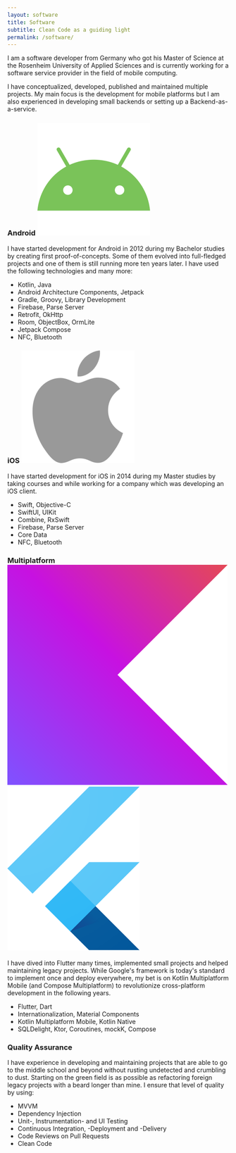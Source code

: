 ```yaml
---
layout: software
title: Software
subtitle: Clean Code as a guiding light
permalink: /software/
---
```


I am a software developer from Germany who got his Master of Science at the Rosenheim University of Applied Sciences and is currently working for a software service provider in the field of mobile computing.

I have conceptualized, developed, published and maintained multiple projects. My main focus is the development for mobile platforms but I am also experienced in developing small backends or setting up a Backend-as-a-service.

### Android <img src="/assets/images/android.png" class="icon"/> 

I have started development for Android in 2012 during my Bachelor studies by creating first proof-of-concepts. Some of them evolved into full-fledged projects and one of them is still running more ten years later. I have used the following technologies and many more:

- Kotlin, Java
- Android Architecture Components, Jetpack
- Gradle, Groovy, Library Development
- Firebase, Parse Server
- Retrofit, OkHttp
- Room, ObjectBox, OrmLite
- Jetpack Compose
- NFC, Bluetooth

### iOS <img src="/assets/images/ios.png" class="icon"/>

I have started development for iOS in 2014 during my Master studies by taking courses and while working for a company which was developing an iOS client.

- Swift, Objective-C
- SwiftUI, UIKit
- Combine, RxSwift
- Firebase, Parse Server
- Core Data
- NFC, Bluetooth

### Multiplatform <img src="/assets/images/kotlin.png" class="icon"/> <img src="/assets/images/flutter.png" class="icon"/>

I have dived into Flutter many times, implemented small projects and helped maintaining legacy projects. While Google's framework is today's standard to implement once and deploy everywhere, my bet is on Kotlin Multiplatform Mobile (and Compose Multiplatform) to revolutionize cross-platform development in the following years.

- Flutter, Dart
- Internationalization, Material Components
- Kotlin Multiplatform Mobile, Kotlin Native
- SQLDelight, Ktor, Coroutines, mockK, Compose

### Quality Assurance

I have experience in developing and maintaining projects that are able to go to the middle school and beyond without rusting undetected and crumbling to dust. Starting on the green field is as possible as refactoring foreign legacy projects with a beard longer than mine. I ensure that level of quality by using:

- MVVM
- Dependency Injection
- Unit-, Instrumentation- and UI Testing
- Continuous Integration, -Deployment and -Delivery
- Code Reviews on Pull Requests
- Clean Code
